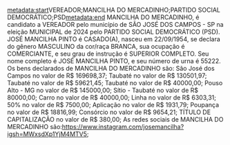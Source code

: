 <metadata:start>VEREADOR;MANCILHA DO MERCADINHO;PARTIDO SOCIAL DEMOCRÁTICO;PSD<metadata:end>
MANCILHA DO MERCADINHO, é candidato a VEREADOR pelo município de SÃO JOSÉ DOS CAMPOS - SP na eleição MUNICIPAL de 2024 pelo PARTIDO SOCIAL DEMOCRÁTICO (PSD). JOSÉ MANCILHA PINTO é CASADO(A), nasceu em 22/09/1954, se declara do gênero MASCULINO da cor/raça BRANCA, sua ocupação é COMERCIANTE, e seu grau de instrução é SUPERIOR COMPLETO. Seu nome completo é JOSÉ MANCILHA PINTO, e seu número de urna é 55222.
Os bens declarados de MANCILHA DO MERCADINHO são: São José dos Campos no valor de R$ 169698,37; Taubaté no valor de R$ 130501,97; Taubaté no valor de R$ 59621,45; Taubaté no valor de R$ 40000,00; Pouso Alto - MG no valor de R$ 145000,00; Sítio - Taubaté  no valor de R$ 80000,00; Carro no valor de R$ 40000,00; Linha no valor de R$ 6303,31; 50% no valor de R$ 7500,00; Aplicação no valor de R$ 1931,79; Poupança no valor de R$ 18816,99; Consórcio no valor de R$ 9654,21; TÍTULO DE CAPITALIZAÇÃO no valor de R$ 380,00; 
As redes sociais de MANCILHA DO MERCADINHO são:https://www.instagram.com/josemancilha?igsh=MWxsdXp1YjM4MTV5;